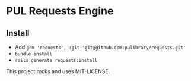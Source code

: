 # PUL Requests Engine

## Install

* Add ```gem 'requests', :git 'git@github.com:pulibrary/requests.git'```
* ```bundle install```
* ```rails generate requests:install```

This project rocks and uses MIT-LICENSE.